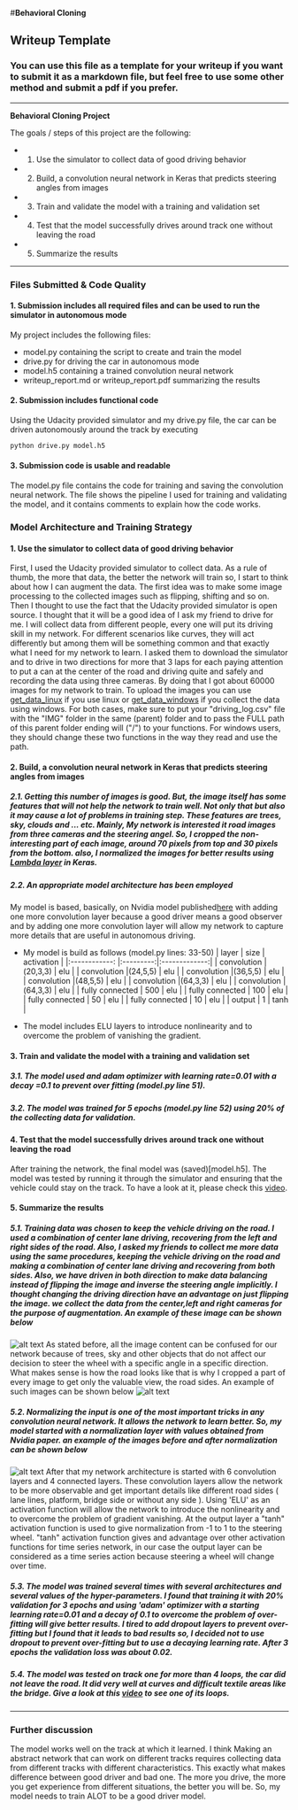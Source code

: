 #**Behavioral Cloning** 

## Writeup Template

### You can use this file as a template for your writeup if you want to submit it as a markdown file, but feel free to use some other method and submit a pdf if you prefer.

---

**Behavioral Cloning Project**

The goals / steps of this project are the following:
* 1. Use the simulator to collect data of good driving behavior
* 2. Build, a convolution neural network in Keras that predicts steering angles from images
* 3. Train and validate the model with a training and validation set
* 4. Test that the model successfully drives around track one without leaving the road
* 5. Summarize the results 


[//]: # (Image References)

[image1]: ./test_images/image_1.png "img from three cameras"
[image2]: ./test_images/image_2.png "cropping imgs"
[image3]: ./test_images/image_3.png "normalized Image"


---
### Files Submitted & Code Quality

#### 1. Submission includes all required files and can be used to run the simulator in autonomous mode

My project includes the following files:
* model.py containing the script to create and train the model
* drive.py for driving the car in autonomous mode
* model.h5 containing a trained convolution neural network 
* writeup_report.md or writeup_report.pdf summarizing the results

#### 2. Submission includes functional code
Using the Udacity provided simulator and my drive.py file, the car can be driven autonomously around the track by executing 
```sh
python drive.py model.h5
```

#### 3. Submission code is usable and readable

The model.py file contains the code for training and saving the convolution neural network. The file shows the pipeline I used for training and validating the model, and it contains comments to explain how the code works.

### Model Architecture and Training Strategy

#### 1. Use the simulator to collect data of good driving behavior
First, I used the Udacity provided simulator to collect data. As a rule of thumb, the more that data, the better the network will train so, I start to think about how I can augment the data. The first idea was to make some image processing to the collected images such as flipping, shifting and so on. Then I thought to use the fact that the Udacity provided simulator is open source. I thought that it will be a good idea of I ask my friend to drive for me. I will collect data from different people, every one will put its driving skill in my network. For different scenarios like curves, they will act differently but among them will be something common and that exactly what I need for my network to learn. I asked them to download the simulator and to drive in two directions for more that 3 laps for each paying attention to put a can at the center of the road and driving quite and safely and recording the data using three cameras. By doing that I got about 60000 images for my network to train. To upload the images you can use [get_data_linux](get_data_linux.py) if you use linux or [get_data_windows](get_data_windows.py) if you collect the data  using windows. For both cases, make sure to put your "driving_log.csv" file with the "IMG" folder in the same (parent) folder and to pass the FULL path of this parent folder ending will ("/") to your functions. For windows users, they should change these two functions in the way they read and use the path.

#### 2. Build, a convolution neural network in Keras that predicts steering angles from images
##### 2.1. Getting this number of images is good. But, the image itself has some features that will not help the network to train well. Not only that but also it may cause a lot of problems in training step. These features are trees, sky, clouds and ... etc. Mainly, My network is interested it road images from three cameras and the steering angel. So, I cropped the non-interesting part of each image, around 70 pixels from top and 30 pixels from the bottom. also, I normalized the images for better results using [Lambda layer](https://keras.io/layers/core/#lambda) in Keras.  
##### 2.2. An appropriate model architecture has been employed
My model is based, basically, on Nvidia model published[here](https://devblogs.nvidia.com/parallelforall/deep-learning-self-driving-cars/) with adding one more convolution layer because a good driver means a good observer and by adding one more convolution layer will allow my network to capture more details that are useful in autonomous driving.

* My model is build as follows (model.py lines: 33-50)
|	layer 			|	size 	|	activation 	|
|:------------:		|:---------:|:-------------:|
| convolution		|(20,3,3)	|	elu			|
| convolution 		|(24,5,5)	|	elu			|
| convolution 		|(36,5,5)	|	elu			|
| convolution 		|(48,5,5) 	|	elu			|
| convolution 		|(64,3,3) 	|	elu			|
| convolution 		|(64,3,3)	|	elu			|
| fully connected 	|	500		|	elu			|
| fully connected 	|	100		|	elu			|
| fully connected 	|	50 		|	elu			|
| fully connected 	|	10 		|	elu			|
| output 			|	1		|	tanh		|
 

* The model includes ELU layers to introduce nonlinearity and to overcome the problem of vanishing the gradient.

#### 3. Train and validate the model with a training and validation set
##### 3.1. The model used and adam optimizer with learning rate=0.01 with a decay =0.1 to prevent over fitting (model.py line 51).
##### 3.2. The model was trained for 5 epochs (model.py line 52) using 20% of the collecting data for validation.

#### 4. Test that the model successfully drives around track one without leaving the road
After training the network, the final model was (saved)[model.h5]. The model was tested by running it through the simulator and ensuring that the vehicle could stay on the track. To have a look at it, please check this [video](run1.mp4).
 
#### 5. Summarize the results

##### 5.1. Training data was chosen to keep the vehicle driving on the road. I used a combination of center lane driving, recovering from the left and right sides of the road. Also, I asked my friends to collect me more data using the same procedures, keeping the vehicle driving on the road and making a combination of center lane driving and recovering from both sides. Also, we have driven in both direction to make data balancing instead of flipping the image and inverse the steering angle implicitly. I thought changing the driving direction have an advantage on just flipping the image. we collect the data from the center,left and right cameras for the purpose of augmentation. An example of these image can be shown below
![alt text][image1]
As stated before, all the image content can be confused for our network because of trees, sky and other objects that do not affect our decision to steer the wheel with a specific angle in a specific direction. What makes sense is how the road looks like that is why I cropped a part of every image to get only the valuable view, the road sides. An example of such images can be shown below
![alt text][image2]
##### 5.2. Normalizing the input is one of the most important tricks in any convolution neural network. It allows the network to learn better. So, my model started with a normalization layer with values obtained from Nvidia paper. an example of the images before and after normalization can be shown below
![alt text][image3]
After that my network architecture is started with 6 convolution layers and 4 connected layers. These convolution layers allow the network to be more observable and get important details like different road sides ( lane lines, platform, bridge side or without any side ). Using 'ELU' as an activation function will allow the network to introduce the nonlinearity and to overcome the problem of gradient vanishing. At the output layer a "tanh" activation function is used to give normalization from -1 to 1 to the steering wheel. "tanh" activation function gives and advantage over other activation functions for time series network, in our case the output layer can be considered as a time series action because steering a wheel will change over time.
##### 5.3. The model was trained several times with several architectures and several values of the hyper-parameters. I found that training it with 20% validation for 3 epochs and using 'adam' optimizer with a starting learning rate=0.01 and a decay of 0.1 to overcome the problem of over-fitting will give better results. I tired to add dropout layers to prevent over-fitting but I found that it leads to bad results so, I decided not to use dropout to prevent over-fitting but to use a decaying learning rate. After 3 epochs the validation loss was about 0.02.
##### 5.4. The model was tested on track one for more than 4 loops, the car did not leave the road. It did very well at curves and difficult textile areas like the bridge. Give a look at this [video](run1.mp4) to see one of its loops.

---
### Further discussion
The model works well on the track at which it learned. I think Making an abstract network that can work on different tracks requires collecting data from different tracks with different characteristics. This exactly what makes difference between good driver and bad one. The more you drive, the more you get experience from different situations, the better you will be. So, my model needs to train ALOT to be a good driver model.
